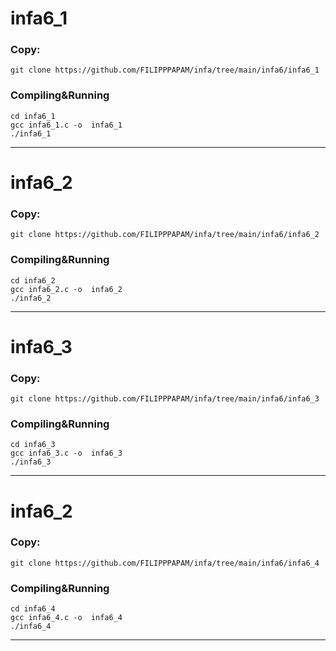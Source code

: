 # infa6_1
### Copy:
```git clone https://github.com/FILIPPPAPAM/infa/tree/main/infa6/infa6_1```
### Compiling&Running
```cd infa6_1```  
```gcc infa6_1.c -o  infa6_1```  
```./infa6_1```  
***
# infa6_2
### Copy:
```git clone https://github.com/FILIPPPAPAM/infa/tree/main/infa6/infa6_2```
### Compiling&Running
```cd infa6_2```  
```gcc infa6_2.c -o  infa6_2```  
```./infa6_2```  
***
# infa6_3
### Copy:
```git clone https://github.com/FILIPPPAPAM/infa/tree/main/infa6/infa6_3```
### Compiling&Running
```cd infa6_3```  
```gcc infa6_3.c -o  infa6_3```  
```./infa6_3```  
***
# infa6_2
### Copy:
```git clone https://github.com/FILIPPPAPAM/infa/tree/main/infa6/infa6_4```
### Compiling&Running
```cd infa6_4```  
```gcc infa6_4.c -o  infa6_4```  
```./infa6_4```  
***
